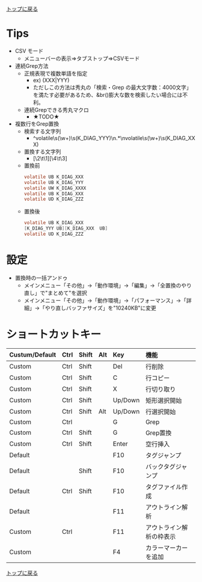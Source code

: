 [トップに戻る](../index.md)

# Tips
- CSV モード
	- メニューバーの表示⇒タブストップ⇒CSVモード
- 連続Grep方法
	- 正規表現で複数単語を指定
		- ex) (XXX|YYY)
		- ただしこの方法は秀丸の「検索・Grep の最大文字数：4000文字」を満たす必要があるため、&br()膨大な数を検索したい場合には不利。
	- 連続Grepできる秀丸マクロ
		- ★TODO★
- 複数行をGrep置換
	- 検索する文字列
		- ^volatile\s(\w+)\s(K_DIAG_YYY)\n.*\nvolatile\s(\w+)\s(K_DIAG_XXX)
	- 置換する文字列
		- [\2\t\1][\4\t\3]
	- 置換前
		``` c
		volatile UB K_DIAG_XXX
		volatile UB K_DIAG_YYY
		volatile UW K_DIAG_XXXX
		volatile UB K_DIAG_XXX
		volatile UD K_DIAG_ZZZ
		```
	- 置換後
		``` c
		volatile UB K_DIAG_XXX
		[K_DIAG_YYY	UB][K_DIAG_XXX	UB]
		volatile UD K_DIAG_ZZZ
		```

# 設定
- 置換時の一括アンドゥ
	- メインメニュー「その他」→「動作環境」→「編集」→「全置換のやり直し」で"まとめて"を選択
	- メインメニュー「その他」→「動作環境」→「パフォーマンス」→「詳細」→「やり直しバッファサイズ」を"10240KB"に変更

# ショートカットキー

| Custum/Default | Ctrl | Shift | Alt | Key      | 機能 |
|:---------------|:-----|:------|:----|:---------|:-----|
| Custom         | Ctrl | Shift |     | Del      | 行削除 |
| Custom         | Ctrl | Shift |     | C        | 行コピー |
| Custom         | Ctrl | Shift |     | X        | 行切り取り |
| Custom         | Ctrl | Shift |     | Up/Down  | 矩形選択開始 |
| Custom         | Ctrl | Shift | Alt | Up/Down  | 行選択開始 |
| Custom         | Ctrl |       |     | G        | Grep |
| Custom         | Ctrl | Shift |     | G        | Grep置換 |
| Custom         | Ctrl | Shift |     | Enter    | 空行挿入 |
| Default        |      |       |     | F10      | タグジャンプ |
| Default        |      | Shift |     | F10      | バックタグジャンプ |
| Default        | Ctrl | Shift |     | F10      | タグファイル作成 |
| Default        |      |       |     | F11      | アウトライン解析 |
| Custom         | Ctrl |       |     | F11      | アウトライン解析の枠表示 |
| Custom         |      |       |     | F4       | カラーマーカーを追加 |

[トップに戻る](../index.md)
